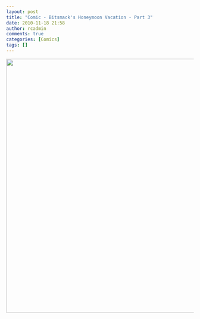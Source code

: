 ```yaml
---
layout: post
title: "Comic - Bitsmack's Honeymoon Vacation - Part 3"
date: 2010-11-18 21:58
author: rcadmin
comments: true
categories: [Comics]
tags: []
---
```

<a href="http://bitsmack.com/wp/2010/11/18/comic-bitsmack…acation-part-3/"><img src="http://dl.bitsmack.com/uploads/2010/11/20101118.jpg" alt="" title="Oh yeah, they say life goes on, long after you've inadvertently made fun of two strangers" width="680" height="680" class="alignnone size-full wp-image-2094" /></a>
